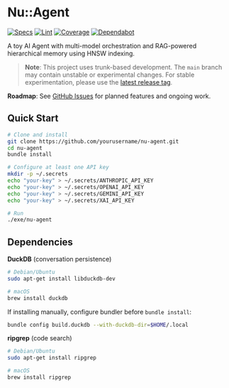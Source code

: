 # Nu::Agent

[![Specs](https://github.com/mgreenly/nu-agent/actions/workflows/ci.yml/badge.svg)](https://github.com/mgreenly/nu-agent/actions/workflows/ci.yml)
[![Lint](https://github.com/mgreenly/nu-agent/actions/workflows/lint.yml/badge.svg)](https://github.com/mgreenly/nu-agent/actions/workflows/lint.yml)
[![Coverage](https://github.com/mgreenly/nu-agent/actions/workflows/coverage.yml/badge.svg)](https://github.com/mgreenly/nu-agent/actions/workflows/coverage.yml)
[![Dependabot](https://img.shields.io/badge/dependabot-enabled-025E8C?logo=dependabot)](https://github.com/mgreenly/nu-agent/blob/main/.github/dependabot.yml)

A toy AI Agent with multi-model orchestration and RAG-powered hierarchical memory using HNSW indexing.

> **Note**: This project uses trunk-based development. The `main` branch may contain unstable or experimental changes. For stable experimentation, please use the [latest release tag](https://github.com/mgreenly/nu-agent/releases).

**Roadmap**: See [GitHub Issues](https://github.com/mgreenly/nu-agent/issues) for planned features and ongoing work.

## Quick Start

```bash
# Clone and install
git clone https://github.com/yourusername/nu-agent.git
cd nu-agent
bundle install

# Configure at least one API key
mkdir -p ~/.secrets
echo "your-key" > ~/.secrets/ANTHROPIC_API_KEY
echo "your-key" > ~/.secrets/OPENAI_API_KEY
echo "your-key" > ~/.secrets/GEMINI_API_KEY
echo "your-key" > ~/.secrets/XAI_API_KEY

# Run
./exe/nu-agent
```

## Dependencies

**DuckDB** (conversation persistence)
```bash
# Debian/Ubuntu
sudo apt-get install libduckdb-dev

# macOS
brew install duckdb
```

If installing manually, configure bundler before `bundle install`:
```bash
bundle config build.duckdb --with-duckdb-dir=$HOME/.local
```

**ripgrep** (code search)
```bash
# Debian/Ubuntu
sudo apt-get install ripgrep

# macOS
brew install ripgrep
```
